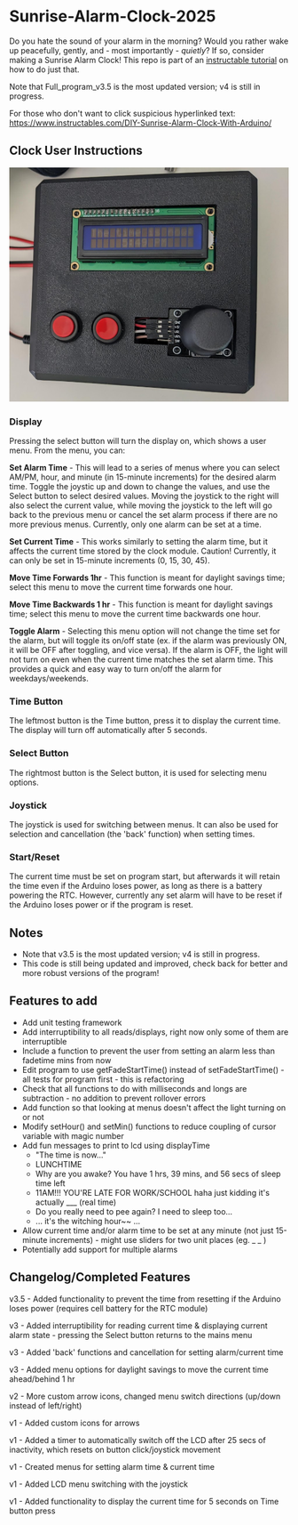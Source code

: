 # Sunrise-Alarm-Clock-2025

Do you hate the sound of your alarm in the morning? Would you rather wake up peacefully, gently, and - most importantly - <i>quietly</i>?
If so, consider making a Sunrise Alarm Clock! This repo is part of an [instructable tutorial](https://www.instructables.com/DIY-Sunrise-Alarm-Clock-With-Arduino/) on how to do just that.

Note that Full_program_v3.5 is the most updated version; v4 is still in progress.

For those who don't want to click suspicious hyperlinked text: https://www.instructables.com/DIY-Sunrise-Alarm-Clock-With-Arduino/

## Clock User Instructions

![Clock Image](Images/clock-image.jpg)

### Display
Pressing the select button will turn the display on, which shows a user menu. From the menu, you can:

**Set Alarm Time** - 
This will lead to a series of menus where you can select AM/PM, hour, and minute (in 15-minute increments) for the desired
alarm time. Toggle the joystic up and down to change the values, and use the Select button to select desired values. Moving the
joystick to the right will also select the current value, while moving the joystick to the left will go back to the previous menu 
or cancel the set alarm process if there are no more previous menus. Currently, only one alarm can be set at a time.

**Set Current Time** - 
This works similarly to setting the alarm time, but it affects the current time stored by the clock module. Caution! Currently, it 
can only be set in 15-minute increments (0, 15, 30, 45).

**Move Time Forwards 1hr** -
This function is meant for daylight savings time; select this menu to move the current time forwards one hour.

**Move Time Backwards 1 hr** -
This function is meant for daylight savings time; select this menu to move the current time backwards one hour.

**Toggle Alarm** -
Selecting this menu option will not change the time set for the alarm, but will toggle its on/off state (ex. if the alarm was previously ON, 
it will be OFF after toggling, and vice versa). If the alarm is OFF, the light will not turn on even when the current time matches the set alarm time. 
This provides a quick and easy way to turn on/off the alarm for weekdays/weekends.

### Time Button
The leftmost button is the Time button, press it to display the current time. The display will turn off automatically after 5 seconds.

### Select Button
The rightmost button is the Select button, it is used for selecting menu options.

### Joystick
The joystick is used for switching between menus. It can also be used for selection and cancellation (the 'back' function) when setting times.

### Start/Reset
The current time must be set on program start, but afterwards it will retain the time even if the Arduino loses power, as long as there is a battery powering the RTC. 
However, currently any set alarm will have to be reset if the Arduino loses power or if the program is reset.

## Notes
- Note that v3.5 is the most updated version; v4 is still in progress.
- This code is still being updated and improved, check back for better and more robust versions of the program!

## Features to add
- Add unit testing framework
- Add interruptibility to all reads/displays, right now only some of them are interruptible
- Include a function to prevent the user from setting an alarm less than fadetime mins from now
- Edit program to use getFadeStartTime() instead of setFadeStartTime() - all tests for program first - this is refactoring
- Check that all functions to do with milliseconds and longs are subtraction - no addition to prevent rollover errors
- Add function so that looking at menus doesn't affect the light turning on or not
- Modify setHour() and setMin() functions to reduce coupling of cursor variable with magic number
- Add fun messages to print to lcd using displayTime
    - "The time is now..." 
    - LUNCHTIME
    - Why are you awake? You have 1 hrs, 39 mins, and 56 secs of sleep time left
    - 11AM!!! YOU'RE LATE FOR WORK/SCHOOL haha just kidding it's actually ___ (real time)
    - Do you really need to pee again? I need to sleep too...
    - ... it's the witching hour~~ ...
- Allow current time and/or alarm time to be set at any minute (not just 15-minute increments) - might use sliders for two unit places (eg. _ _ )
- Potentially add support for multiple alarms

## Changelog/Completed Features

v3.5 - Added functionality to prevent the time from resetting if the Arduino loses power (requires cell battery for the RTC module)

v3 - Added interruptibility for reading current time & displaying current alarm state - pressing the Select button returns to the mains menu

v3 - Added 'back' functions and cancellation for setting alarm/current time

v3 - Added menu options for daylight savings to move the current time ahead/behind 1 hr

v2 - More custom arrow icons, changed menu switch directions (up/down instead of left/right)

v1 - Added custom icons for arrows

v1 - Added a timer to automatically switch off the LCD after 25 secs of inactivity, which resets on button click/joystick movement

v1 - Created menus for setting alarm time & current time

v1 - Added LCD menu switching with the joystick

v1 - Added functionality to display the current time for 5 seconds on Time button press